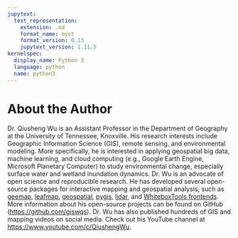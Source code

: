 ```yaml
---
jupytext:
  text_representation:
    extension: .md
    format_name: myst
    format_version: 0.13
    jupytext_version: 1.11.5
kernelspec:
  display_name: Python 3
  language: python
  name: python3
---
```


# About the Author

Dr. Qiusheng Wu is an Assistant Professor in the Department of Geography at the University of Tennessee, Knoxville. His research interests include Geographic Information Science (GIS), remote sensing, and environmental modeling. More specifically, he is interested in applying geospatial big data, machine learning, and cloud computing (e.g., Google Earth Engine, Microsoft Planetary Computer) to study environmental change, especially surface water and wetland inundation dynamics. Dr. Wu is an advocate of open science and reproducible research. He has developed several open-source packages for interactive mapping and geospatial analysis, such as [geemap](https://geemap.org), [leafmap](https://leafmap.org), [geospatial](https://geospatial.gishub.org), [pygis](https://pygis.gishub.org), [lidar](https://lidar.gishub.org), and [WhiteboxTools frontends](https://giswqs.github.io/whitebox-frontends/). More information about his open-source projects can be found on GitHub (<https://github.com/giswqs>). Dr. Wu has also published hundreds of GIS and mapping videos on social media. Check out his YouTube channel at <https://www.youtube.com/c/QiushengWu>.
